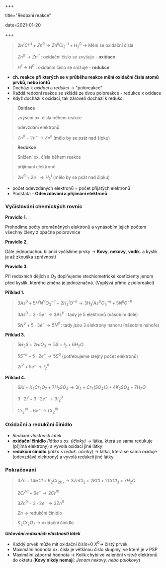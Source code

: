 +++

title="Redoxní reakce"

date=2021-01-20

+++

> $2H^ICl^{-I} + Zn^0 \to Zn^{II}Cl_2^{-I} + H_2^0$ $\to$ Mění se oxidační čísla <br>
>
> $Zn^0 \to Zn^{II}$ : oxidační číslo se zvyšuje - **oxidace** <br>
>
> $H^I \to H^0$ : oxidační číslo se snižuje - **redukce** <br>

- **ch. reakce při kterých se v průběhu reakce mění oxidační čísla atomů prvků, nebo iontů**
- Dochází k *oxidaci* a *redukci* $\to$ "poloreakce"
- Každá redoxní reakce se skládá ze dvou poloreakce - redukce x oxidace
- Když dochází k oxidaci, tak zároveň dochází k redukci

> **Oxidace** <br>
>
> zvýšení ox. čísla během reakce<br>
>
> odevzdání elektronů<br>
>
> $Zn^0 - 2e^- \to Zn^{II}$ (mělo by se psát nad šipku)

> **Redukce** <br>
>
> Snížení ox. čísla během reakce<br>
>
> přijímaní elektronů <br>
>
> $2H^0+ 2e^- \to H_2^I$ (mělo by se psát nad šipku)<br>

- počet odevzdaných elektronů = počet přijatých elektronů
- Podstata - **Odevzdávání a přijímání elektronů**

### Vyčíslování chemických rovnic

**Pravidlo 1.**<br>

Prohodíme počty proměněných elektronů a vynásobím jejich počtem všechny členy z opačné polorovnice <br>

**Pravidlo 2.**<br>

Dále jednoduchou bilancí vyčíslíme prvky $\to$ **Kovy**, **nekovy**, **vodík**. a kyslík je až zkouška zprávnosti<br>

**Pravidlo 3.**<br>

Při redoxních dějích s $O_2$ doplňujeme stechiometrické koeficienty jenom před kyslík, kterého změna je jednoznačná. (Vyplývá přímo z poloreakcí)



**Příklad 1.**

> $3As^0 + 5H^IN^VO^{-II}_3 + 2H^I_2O^{-II} \to 3H^I_3As^VO^{-II}_4 + 5N^{II}O^{-II}$ <br>
>
> $3As^0 - 3\cdot5e^- \to 3As^{V}$ : tady je 5 elektronů   (násobím dole) <br>
>
> $5N^V + 5\cdot3e^- \to 5N^{II}$ : tady jsou 3 elektrony nahoru (násobím nahoře) <br>

**Příklad 3.**

> $5H_2S + 2HIO_3 \to 5S + I_2 + 6H_2O$ <br>
>
> $5S^{-II}-5\cdot2e^-\to 5S^0$ (potřebujeme stejný počet elektronů) <br>
>
> $2I^V +5e^-\to I_2^0$ <br>

**Příklad 4.**

> $6KI+K_2Cr_2O_7 + 7H_2SO_4 \to 3I_2 + Cr_2(SO_4)3 + 4K_2SO_4 + 7H_2O$ <br>
>
>  $3\cdot2I^I + 3\cdot2e^- \to 3I^0_2$
>
> $Cr_2^{VI} -6e^- \to Cr_2^{III}$

### Oxidační a redukční činidlo

- *Redoxní vlastnosti látek*
- **oxidační činidlo** *(látka s ox. účinky)* $\to$ látka, která se sama redukuje (přjímá elektrony) a vyvolá oxidaci jiné látky
- **redukční činidlo** *(látka s reduk. účinky)* $\to$ látka, která se sama oxiduje (odevzdává elektrony) a vyvolá redukcii jiné látky

### Pokračování

>  $3Zn + 14HCl + K_2Cr_20_7 \to  3ZnCl_2 + 2KCl + 2CrCl_3 + 7H_2O$ <br>
>
> $2Cr^{VI} + 6e^- \to 2Cr^{III}$<br>
>
> $3Zn^0 - 3\cdot 2e^- \to 3Zn^{II}$
>
> $Zn$ $\to$ redukční činidlo
>
> $K_2Cr_2O_7$ $\to$ oxidační činidlo

***Určování redoxních vlastností látek*** <br>

- Každý prvek může mít oxidační číslo=0 $X^0$$\to$ čistý prvek
- Maximální hodnota ox. čísla je většinou číslo skupiny, ve které je v PSP
- Maximální záporná hodnota $\to$ Kolik chybí ve valenční vrstvě elektronů do oktetu (**Kovy nikdy nemají**; *Jenom nekovy, nebo polokovy*)

